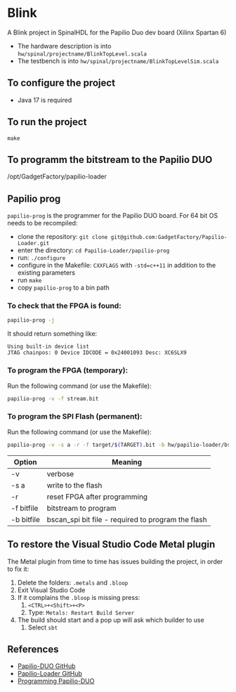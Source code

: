 # Blink
A Blink project in SpinalHDL for the Papilio Duo dev board (Xilinx Spartan 6)
* The hardware description is into `hw/spinal/projectname/BlinkTopLevel.scala`
* The testbench is into `hw/spinal/projectname/BlinkTopLevelSim.scala`

## To configure the project
* Java 17 is required

## To run the project
```
make
```

## To programm the bitstream to the Papilio DUO
/opt/GadgetFactory/papilio-loader


## Papilio prog
`papilio-prog` is the programmer for the Papilio DUO board.
For 64 bit OS needs to be recompiled:
* clone the repository: `git clone git@github.com:GadgetFactory/Papilio-Loader.git`
* enter the directory: `cd Papilio-Loader/papilio-prog`
* run: `./configure`
* configure in the Makefile: `CXXFLAGS` with `-std=c++11` in addition to the existing parameters
* run  `make`
* copy `papilio-prog` to a bin path

### To check that the FPGA is found:
```bash
papilio-prog -j
```
It should return something like:
```
Using built-in device list
JTAG chainpos: 0 Device IDCODE = 0x24001093	Desc: XC6SLX9
```

### To program the FPGA (temporary):
Run the following command (or use the Makefile):
```bash
papilio-prog -v -f stream.bit
```

### To program the SPI Flash (permanent):
Run the following command (or use the Makefile):
```bash
papilio-prog -v -s a -r -f target/$(TARGET).bit -b hw/papilio-loader/bscan_spi_xc6slx9.bit
```
| Option        | Meaning                                                 |
|---------------|---------------------------------------------------------|
| -v            | verbose                                                 |
| -s a          | write to the flash                                      |
| -r            | reset FPGA after programming                            |
| -f bitfile    | bitstream to program                                    |
| -b bitfile    | bscan_spi bit file - required to program the flash      |


## To restore the Visual Studio Code Metal plugin
The Metal plugin from time to time has issues building the project, in order to fix it:
1. Delete the folders: `.metals` and `.bloop`
2. Exit Visual Studio Code
3. If it complains the `.bloop` is missing press: 
   1. `<CTRL>+<Shift>+<P>`
   2. Type: `Metals: Restart Build Server`
4. The build should start and a pop up will ask which builder to use
   1. Select `sbt`

## References
* [Papilio-DUO GitHub](https://github.com/GadgetFactory/Papilio-DUO)
* [Papilio-Loader GitHub](https://github.com/GadgetFactory/Papilio-Loader)
* [Programming Papilio-DUO](https://github.com/defano/digital-design/blob/master/docs/papilio-instructions.md)